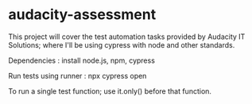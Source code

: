 # audacity-assessment
This project will cover the test automation tasks provided by Audacity IT Solutions; where I'll be using cypress with node and other standards.

Dependencies : 
install node.js, npm, cypress

Run tests using runner : 
npx cypress open

To run a single test function; use it.only() before that function.